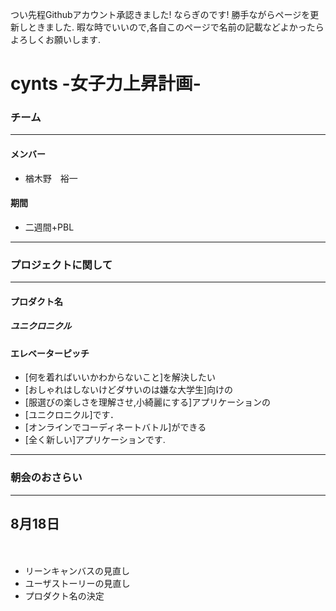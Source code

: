 つい先程Githubアカウント承認きました!
ならぎのです!
勝手ながらページを更新しときました.
暇な時でいいので,各自このページで名前の記載などよかったらよろしくお願いします.

# cynts -女子力上昇計画-

### チーム
----------------------------------
#### メンバー
* 楢木野　裕一


#### 期間
* 二週間+PBL

----------------------------------
### プロジェクトに関して
----------------------------------

#### プロダクト名
##### ユニクロニクル



#### エレベーターピッチ
* [何を着ればいいかわからないこと]を解決したい
* [おしゃれはしないけどダサいのは嫌な大学生]向けの
* [服選びの楽しさを理解させ,小綺麗にする]アプリケーションの
* [ユニクロニクル]です．
* [オンラインでコーディネートバトル]ができる
* [全く新しい]アプリケーションです.

------------------------------------
### 朝会のおさらい
------------------------------------
## 8月18日
　
* リーンキャンバスの見直し
* ユーザストーリーの見直し
* プロダクト名の決定
